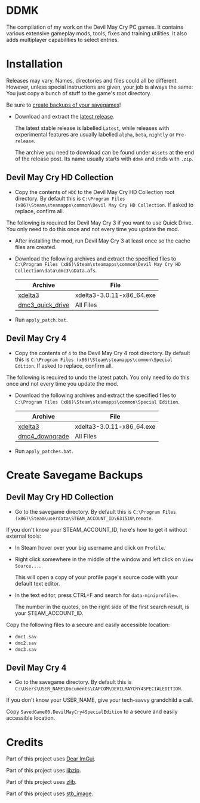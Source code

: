 # DDMK

The compilation of my work on the Devil May Cry PC games. It contains various extensive gameplay mods, tools, fixes and training utilities. It also adds multiplayer capabilities to select entries.



# Installation

Releases may vary. Names, directories and files could all be different. However, unless special instructions are given, your job is always the same: You just copy a bunch of stuff to the game's root directory.

Be sure to [create backups of your savegames](#create-savegame-backups)!

* Download and extract the [latest release](https://github.com/serpentiem/ddmk/releases).

    The latest stable release is labelled `Latest`, while releases with experimental features are usually labelled `alpha`, `beta`, `nightly` or `Pre-release`.

    The archive you need to download can be found under `Assets` at the end of the release post. Its name usually starts with `ddmk` and ends with `.zip`.

## Devil May Cry HD Collection

* Copy the contents of `HDC` to the Devil May Cry HD Collection root directory. By default this is `C:\Program Files (x86)\Steam\steamapps\common\Devil May Cry HD Collection`. If asked to replace, confirm all.

The following is required for Devil May Cry 3 if you want to use Quick Drive. You only need to do this once and not every time you update the mod.

* After installing the mod, run Devil May Cry 3 at least once so the cache files are created.

* Download the following archives and extract the specified files to `C:\Program Files (x86)\Steam\steamapps\common\Devil May Cry HD Collection\data\dmc3\GData.afs`.

    | Archive                                                                                                    | File                      |
    | ---                                                                                                        | ---                       |
    | [xdelta3](https://www.romhacking.net/download/utilities/928/)                                              | xdelta3-3.0.11-x86_64.exe |
    | [dmc3_quick_drive](https://github.com/serpentiem/ddmk/releases/download/2.7nightly16/dmc3_quick_drive.zip) | All Files                 |

* Run `apply_patch.bat`.

## Devil May Cry 4

* Copy the contents of `4` to the Devil May Cry 4 root directory. By default this is `C:\Program Files (x86)\Steam\steamapps\common\Special Edition`. If asked to replace, confirm all.

The following is required to undo the latest patch. You only need to do this once and not every time you update the mod.

* Download the following archives and extract the specified files to `C:\Program Files (x86)\Steam\steamapps\common\Special Edition`.

    | Archive                                                                                                | File                      |
    | ---                                                                                                    | ---                       |
    | [xdelta3](https://www.romhacking.net/download/utilities/928/)                                          | xdelta3-3.0.11-x86_64.exe |
    | [dmc4_downgrade](https://github.com/serpentiem/ddmk/releases/download/2.7nightly16/dmc4_downgrade.zip) | All Files                 |

* Run `apply_patches.bat`.



# Create Savegame Backups

## Devil May Cry HD Collection

* Go to the savegame directory. By default this is `C:\Program Files (x86)\Steam\userdata\STEAM_ACCOUNT_ID\631510\remote`.

If you don't know your STEAM_ACCOUNT_ID, here's how to get it without external tools:

* In Steam hover over your big username and click on `Profile`.
* Right click somewhere in the middle of the window and left click on `View Source...`.

    This will open a copy of your profile page's source code with your default text editor.

* In the text editor, press CTRL+F and search for `data-miniprofile=`.

    The number in the quotes, on the right side of the first search result, is your STEAM_ACCOUNT_ID.

Copy the following files to a secure and easily accessible location:

* `dmc1.sav`
* `dmc2.sav`
* `dmc3.sav`

## Devil May Cry 4

* Go to the savegame directory. By default this is `C:\Users\USER_NAME\Documents\CAPCOM\DEVILMAYCRY4SPECIALEDITION`.

If you don't know your USER_NAME, give your tech-savvy grandchild a call.

Copy `SavedGame00.DevilMayCry4SpecialEdition` to a secure and easily accessible location.



# Credits

Part of this project uses [Dear ImGui](https://github.com/ocornut/imgui).

Part of this project uses [libzip](https://github.com/nih-at/libzip).

Part of this project uses [zlib](https://github.com/madler/zlib).

Part of this project uses [stb_image](https://github.com/nothings/stb).
